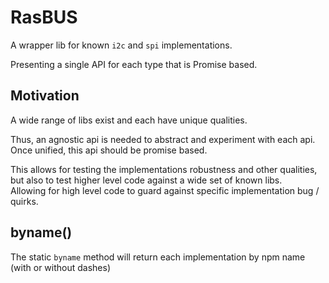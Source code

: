 # RasBUS

A wrapper lib for known `i2c` and `spi` implementations.

Presenting a single API for each type that is Promise based.

## Motivation

A wide range of libs exist and each have unique qualities.  

Thus, an agnostic api is needed to abstract and experiment with each api.
Once unified, this api should be promise based.

This allows for testing the implementations robustness and other qualities, 
but also to test higher level code against a wide set of known libs.  
Allowing for high level code to guard against specific implementation bug / quirks.

## byname()

The static `byname` method will return each implementation by npm name (with or without dashes)

